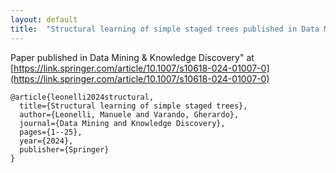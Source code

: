 ```yaml
---
layout: default
title:  "Structural learning of simple staged trees published in Data Mining & Knowledge Discovery"
---
```



Paper published in Data Mining & Knowledge Discovery" at [https://link.springer.com/article/10.1007/s10618-024-01007-0](https://link.springer.com/article/10.1007/s10618-024-01007-0)


```
@article{leonelli2024structural,
  title={Structural learning of simple staged trees},
  author={Leonelli, Manuele and Varando, Gherardo},
  journal={Data Mining and Knowledge Discovery},
  pages={1--25},
  year={2024},
  publisher={Springer}
}
```

